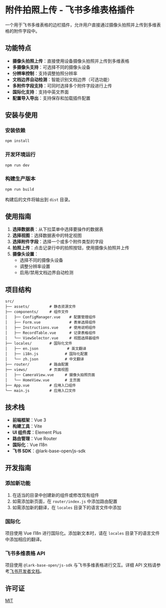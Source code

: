 # 附件拍照上传 - 飞书多维表格插件

一个用于飞书多维表格的边栏插件，允许用户直接通过摄像头拍照并上传到多维表格的附件字段中。

## 功能特点

- **摄像头拍照上传**：直接使用设备摄像头拍照并上传到多维表格
- **多摄像头支持**：可选择不同的摄像头设备
- **分辨率控制**：支持调整拍照分辨率
- **文档边界自动检测**：智能识别文档边界（可选功能）
- **多附件字段支持**：可同时选择多个附件字段进行上传
- **国际化支持**：支持中英文界面
- **配置导入导出**：支持保存和加载插件配置

## 安装与使用

### 安装依赖

```sh
npm install
```

### 开发环境运行

```sh
npm run dev
```

### 构建生产版本

```sh
npm run build
```

构建后的文件将输出到 `dist` 目录。

## 使用指南

1. **选择数据表**：从下拉菜单中选择要操作的数据表
2. **选择视图**：选择数据表中的特定视图
3. **选择附件字段**：选择一个或多个附件类型的字段
4. **拍照上传**：点击记录行中的拍照按钮，使用摄像头拍照并上传
5. **摄像头设置**：
   - 选择不同的摄像头设备
   - 调整分辨率设置
   - 启用/禁用文档边界自动检测

## 项目结构

```
src/
├── assets/         # 静态资源文件
├── components/     # 组件文件
│   ├── ConfigManager.vue    # 配置管理组件
│   ├── Form.vue             # 表单选择组件
│   ├── Instructions.vue     # 使用说明组件
│   ├── RecordTable.vue      # 记录表格组件
│   └── ViewSelector.vue     # 视图选择器组件
├── locales/        # 国际化文件
│   ├── en.json             # 英文翻译
│   ├── i18n.js            # 国际化配置
│   └── zh.json            # 中文翻译
├── router/         # 路由配置
├── views/          # 页面视图
│   ├── CameraView.vue     # 摄像头拍照页面
│   └── HomeView.vue       # 主页面
├── App.vue         # 应用入口组件
└── main.js         # 应用入口文件
```

## 技术栈

- **前端框架**：Vue 3
- **构建工具**：Vite
- **UI 组件库**：Element Plus
- **路由管理**：Vue Router
- **国际化**：Vue I18n
- **飞书 SDK**：@lark-base-open/js-sdk

## 开发指南

### 添加新功能

1. 在适当的目录中创建新的组件或修改现有组件
2. 如需添加新页面，在 `router/index.js` 中添加路由配置
3. 如需添加新的翻译，在 `locales` 目录下的语言文件中添加

### 国际化

项目使用 Vue I18n 进行国际化。添加新文本时，请在 `locales` 目录下的语言文件中添加相应的翻译。

### 飞书多维表格 API

项目使用 `@lark-base-open/js-sdk` 与飞书多维表格进行交互。详细 API 文档请参考[飞书开发者文档](https://open.feishu.cn/document/uAjLw4CM/ukTMukTMukTM/reference/bitable-v1/bitable-overview)。

## 许可证

[MIT](LICENSE)
